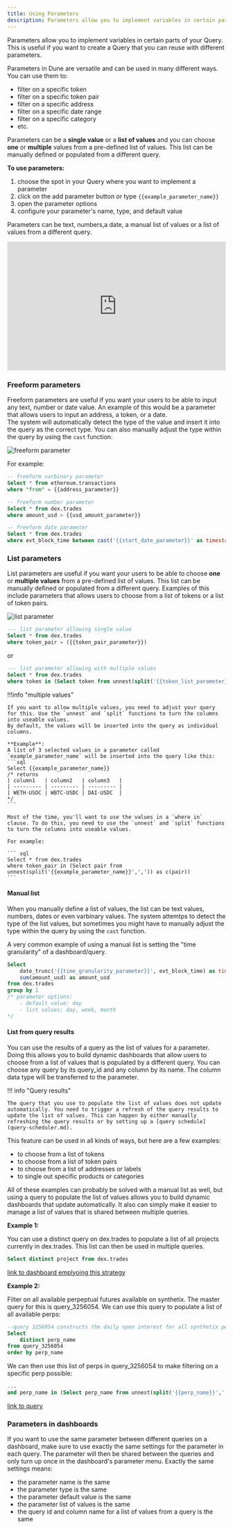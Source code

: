 ```yaml
---
title: Using Parameters
description: Parameters allow you to implement variables in certain parts of your Query. This is useful if you want to create a Query that you can reuse with different parameters.
---
```


Parameters allow you to implement variables in certain parts of your Query. This is useful if you want to create a Query that you can reuse with different parameters.

Parameters in Dune are versatile and can be used in many different ways. You can use them to:

- filter on a specific token
- filter on a specific token pair
- filter on a specific address
- filter on a specific date range
- filter on a specific category
- etc.

Parameters can be a **single value** or a **list of values** and you can choose **one** or **multiple** values from a pre-defined list of values. This list can be manually defined or populated from a different query.


**To use parameters:**

1. choose the spot in your Query where you want to implement a parameter
2. click on the add parameter button or type ``{{example_parameter_name}}``
3. open the parameter options 
4. configure your parameter's name, type, and default value

Parameters can be text, numbers,a date, a manual list of values or a list of values from a different query.

<div style="position: relative; padding-bottom: calc(50.67708333333333% + 41px); height: 0;"><iframe src="https://demo.arcade.software/wEVEG2p4ns4oXV5LSpJ3?embed" title="Parameter demo" frameborder="0" loading="lazy" webkitallowfullscreen mozallowfullscreen allowfullscreen style="position: absolute; top: 0; left: 0; width: 100%; height: 100%;color-scheme: light;"></iframe></div>


### Freeform parameters

Freeform parameters are useful if you want your users to be able to input any text, number or date value. An example of this would be a parameter that allows users to input an address, a token, or a date.   
The system will automatically detect the type of the value and insert it into the query as the correct type. You can also manually adjust the type within the query by using the `cast` function.


![freeform parameter](../query-editor/images/parameters/freeform-parameter.jpeg)

For example:

``` sql
-- freeform varbinary parameter
Select * from ethereum.transactions
where "from" = {{address_parameter}}
```

```sql
-- freeform number parameter
Select * from dex.trades
where amount_usd > {{usd_amount_parameter}}
```

``` sql
-- freeform date parameter
Select * from dex.trades
where evt_block_time between cast('{{start_date_parameter}}' as timestamp) and cast('{{end_date_parameter}}' as timestamp)
```

### List parameters

List parameters are useful if you want your users to be able to choose **one** or **multiple values** from a pre-defined list of values. This list can be manually defined or populated from a different query.
Examples of this include parameters that allows users to choose from a list of tokens or a list of token pairs.

![list parameter](../query-editor/images/parameters/list-parameter.jpeg)

```sql
--- list parameter allowing single value
Select * from dex.trades
where token_pair = ({{token_pair_parameter}})
```

or

```sql
--- list parameter allowing with multiple values
Select * from dex.trades
where token in (Select token from unnest(split('{{token_list_parameter}}',',')) as c(token))
```

!!!info "multiple values"

    If you want to allow multiple values, you need to adjust your query for this. Use the `unnest` and `split` functions to turn the columns into useable values.
    By default, the values will be inserted into the query as individual columns.

    **Example**:   
    A list of 3 selected values in a parameter called `example_parameter_name` will be inserted into the query like this:
    ```sql
    Select {{example_parameter_name}} 
    /* returns 
    | column1   | column2   | column3   |
    | --------- | --------- | --------- |
    | WETH-USDC | WBTC-USDC | DAI-USDC  |
    */
    ``` 

    Most of the time, you'll want to use the values in a `where in` clause. To do this, you need to use the `unnest` and `split` functions to turn the columns into useable values.

    For example:

    ``` sql
    Select * from dex.trades
    where token_pair in (Select pair from unnest(split('{{example_parameter_name}}',',')) as c(pair))
    ```

#### Manual list

When you manually define a list of values, the list can be text values, numbers, dates or even varbinary values. The system attemtps to detect the type of the list values, but sometimes you might have to manually adjust the type within the query by using the `cast` function.

A very common example of using a manual list is setting the "time granularity" of a dashboard/query.

```sql
Select 
    date_trunc('{{time_granularity_parameter}}', evt_block_time) as time, 
    sum(amount_usd) as amount_usd
from dex.trades
group by 1
/* parameter options:
    - default value: day
    - list values: day, week, month
*/
```

#### List from query results

You can use the results of a query as the list of values for a parameter. Doing this allows you to build dynamic dashboards that allow users to choose from a list of values that is populated by a different query. You can choose any query by its query_id and any column by its name. The column data type will be transferred to the parameter. 

!!! info "Query results"

    The query that you use to populate the list of values does not update automatically. You need to trigger a refresh of the query results to update the list of values. This can happen by either manually refreshing the query results or by setting up a [query schedule](query-scheduler.md).

This feature can be used in all kinds of ways, but here are a few examples:

- to choose from a list of tokens
- to choose from a list of token pairs
- to choose from a list of addresses or labels
- to single out specific products or categories

All of these examples can probably be solved with a manual list as well, but using a query to populate the list of values allows you to build dynamic dashboards that update automatically. It also can simply make it easier to manage a list of values that is shared between multiple queries.

**Example 1:**   

You can use a distinct query on dex.trades to populate a list of all projects currently in dex.trades. This list can then be used in multiple queries. 
```sql
Select distinct project from dex.trades
```

[link to dashboard emplyoing this strategy](https://dune.com/dune/query-result-parameter-showcase)


**Example 2:**

Filter on all available perpeptual futures available on synthetix. The master query for this is query_3256054. We can use this query to populate a list of all available perps:

```sql 
--query 3256054 constructs the daily open interest for all synthetix perps
Select 
    distinct perp_name 
from query_3256054 
order by perp_name
```

We can then use this list of perps in query_3256054 to make filtering on a specific perp possible:
```sql
...
and perp_name in (Select perp_name from unnest(split('{{perp_name}}',',')) as b(perp_name))
```

[link to query](https://dune.com/queries/3256054/)


### Parameters in dashboards

If you want to use the same parameter between different queries on a dashboard, make sure to use exactly the same settings for the parameter in each query. The parameter will then be shared between the queries and only turn up once in the dashboard's parameter menu. Exactly the same settings means:

- the parameter name is the same
- the parameter type is the same
- the parameter default value is the same
- the parameter list of values is the same
- the query id and column name for a list of values from a query is the same